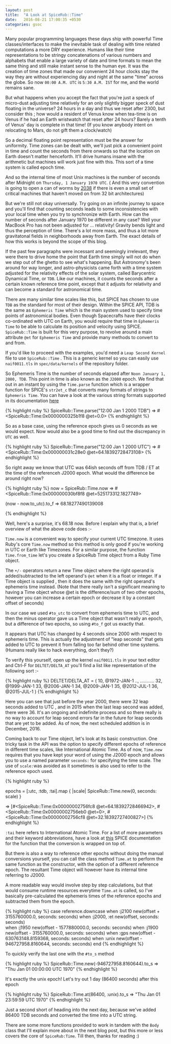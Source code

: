 ```yaml
---
layout: post
title:  "A Look at SpiceRub::Time"
date:   2016-08-21 17:00:35 +0530
categories: gsoc
---
```


Many popular programming languages these days ship with powerful Time classes/interfaces to make the inevitable task of dealing with time related computations a more DRY experience. Humans like their time representations to be stringy concatenations of various numbers and alphabets that enable a large variety of date and time formats to mean the same thing and still make instant sense to the human eye. It was the creation of time zones that made our convenient 24 hour clocks stay the way they are without experiencing day and night at the same "time" across the globe. So now `00:00 A.M. UTC` is `5:30 A.M. IST` for me, and the world remains sane. 

But what happens when you accept the fact that you're just a speck of micro-dust adjusting time relatively for an only slightly bigger speck of dust floating in the universe? 24 hours in a day and thus we reset after 2300, but consider this ; how would a resident of Venus know when tea-time is on Venus if he had an Earth wristwatch that reset after 24 hours? Barely a tenth of Venus' day is complete in that time! (If you know anybody intent on relocating to Mars, do not gift them a clock/watch)

So a decimal floating point representation must be the answer for uniformity. Time zones can be dealt with, we'll just pick a convenient point in time and count the seconds from there onwards so that the location on Earth doesn't matter henceforth. It'll drive humans insane with the arithmetic but machines will work just fine with this. This sort of a time system is called epoch time. 

And so the internal time of most Unix machines is the number of seconds after Midnight on `Thursday, 1 January 1970 UTC`. ( And this very convention is going to open a can of worms by [2038][time_paradox] if there is even a small set of critical machines that haven't moved on from 32 bit architectures)

But we're still not okay universally. Try going on an infinite journey to space and you'll find that counting seconds leads to some inconsistencies with your local time when you try to synchronize with Earth. How can the number of seconds after January 1970 be different in any case? Well your MacBook Pro has not been adjusted for ... relativity! Gravity bends light and thus the perception of time. There's a lot more mass, and thus a lot more gravitatonal fields in neighborhoods away from Earth. The exact details of how this works is beyond the scope of this blog. 

If the past few paragraphs were incessant and seemingly irrelevant, they were there to drive home the point that Earth time simply will not do when we step out of the ghetto to see what's happening. But Astronomy's been around for way longer, and astro-physicists came forth with a time system adjusted for the relativity effects of the solar system, called Barycentric Dynamical Time, or `TDB`. Like our machines, it counts the seconds after a certain known reference time point, except that it adjusts for relativity and can become a standard for astronomical time. 

There are many similar time scales like this, but SPICE has chosen to use `TDB` as the standard for most of their design. Within the SPICE API, TDB is the same as `Ephemeris Time` which is the main system used to specify time points of astronomical bodies. Even though Spacecrafts have their clocks co-ordinated with UTC on Earth, you would require that time in `Ephemeris Time` to be able to calculate its position and velocity using SPICE. `SpiceRub::Time` is built for this very purpose, to revolve around a main attribute `@et` for `Ephemeris Time` and provide many methods to convert to and from. 

If you'd like to proceed with the examples, you'd need a `Leap Second Kernel` file to use `SpiceRub::Time` . This is a generic kernel so you can easily use `naif0011.tls` in `spec/data/kernels` of the repository folder.

So Ephemeris Time is the number of seconds elapsed after `Noon January 1, 2000, TDB`. This point in time is also known as the `J2000` epoch. We find that out in an instant by using the `Time.parse` function which is a wrapper function for SPICE's `str2et_c` that converts many formats of strings to `Ephemeris Time`. You can have a look at the various string formats supported in its documentation [here][str2et]

{% highlight ruby %}
 SpiceRub::Time.parse("12:00 Jan 1 2000 TDB")
=> #<SpiceRub::Time:0x0000000325b1f8 @et=0.0>
{% endhighlight %}

So as a base case, using the reference epoch gives us 0 seconds as we would expect. Now would also be a good time to find out the discrepancy in `UTC` as well.

{% highlight ruby %}
SpiceRub::Time.parse("12:00 Jan 1 2000 UTC")
=> #<SpiceRub::Time:0x000000031c28e0 @et=64.18392728473108>
{% endhighlight %}

So right away we know that UTC was 64ish seconds off from TDB / ET at the time of the referenceh J2000 epoch. What would the difference be around right now?

{% highlight ruby %}
now = SpiceRub::Time.now
=> #<SpiceRub::Time:0x000000030bf8f8 @et=525173312.1827749>

(now - now.to_utc).to_f
=> 68.18277490139008

{% endhighlight %}

Well, here's a surprise, it's 68.18 now. Before I explain why that is, a brief overview of what the above code does :-

`Time.now` is a convenient way to specify your current UTC timezone. It uses Ruby's core `Time.now` method so this method is only good if you're working in UTC or Earth like Timezones. For a similar purpose, the function `Time.from_time` let's you create a SpiceRub Time object from a Ruby Time object.

The `+/-` operators return a new Time object where the right operand is added/subtracted to the left operand's `@et` when it is a float or integer. If a Time object is supplied , then it does the same with the right operand's ephemeris time instead. (Note that there really isn't a significant meaning to having a Time object whose @et is the difference/sum of two other epochs, however you can increase a certain epoch or decrease it by a constant offset of seconds) 

In our case we used `#to_utc` to convert from ephemeris time to UTC, and then the minus operator gave us a Time object that wasn't really an epoch, but a difference of two epochs, so using `#to_f` got us exactly that. 

It appears that UTC has changed by 4 seconds since 2000 with respect to ephemeris time. This is actually the adjustment of "leap seconds" that gets added to UTC to prevent it from falling too far behind other time systems. (Humans really like to hack everything, don't they?)

To verify this yourself, open up the kernel `naif0011.tls` in your text editor and Ctrl-F for `DELTET/DELTA_AT` you'll find a list like representation of the following sort :- 

{% highlight ruby %}
DELTET/DELTA_AT        = ( 10,   @1972-JAN-1
                           ..,   ...........
                           32,   @1999-JAN-1
                           33,   @2006-JAN-1
                           34,   @2009-JAN-1
                           35,   @2012-JUL-1
                           36,   @2015-JUL-1 )
{% endhighlight %}

Here you can see that just before the year 2000, there were 32 leap seconds added to UTC , and in 2015 when the last leap second was added, there were 36. It's an ongoing and indefinite process and so there really is no way to account for leap second errors far in the future for leap seconds that are yet to be added. As of now, the next scheduled addition is in December, 2016.

Coming back to our Time object, let's look at its basic construction. One tricky task in the API was the option to specify different epochs of reference in different time scales, like International Atomic Time. As of now, `Time.new` requires that you have kept your word of using the J2000 epoch and allows you to use a named parameter `seconds:` for specifying the time scale. The use of `scale:`was avoided as it sometimes is also used to refer to the reference epoch used.

{% highlight ruby %}

epochs = [:utc, :tdb, :tai].map 
  { |scale| SpiceRub::Time.new(0, seconds: scale) }

=> [#<SpiceRub::Time:0x00000002756fc8 @et=64.18392728466942>,
    #<SpiceRub::Time:0x00000002756eb0 @et=0>,
    #<SpiceRub::Time:0x00000002756cf8 @et=32.18392727400827>]
{% endhighlight %}

`:tai` here refers to International Atomic Time. For a list of more parameters and their keyword abbreviations, have a look at [this][unitim] SPICE documentation for the function that the conversion is wrapped on top of. 

But there is also a way to reference other epochs without doing the manual conversions yourself, you can call the class method `Time.at` to perform the same function as the constructor, with the option of a different reference epoch. The resultant Time object will however have its internal time referring to J2000.

A more readable way would involve step by step calculations, but that would consume runtime resources everytime `Time.at` is called, so I've basically pre-calculated the ephemeris times of the reference epochs and subtracted them from the epoch.

{% highlight ruby %}
  case reference.downcase
  when :j2100
    new(offset + 3155760000.0, seconds: seconds)
  when :j2000, :et
    new(offset, seconds: seconds)      
  when :j1950
    new(offset - 1577880000.0, seconds: seconds)
  when :j1900
    new(offset - 3155760000.0, seconds: seconds)
  when :gps
    new(offset - 630763148.8159368, seconds: seconds)
  when :unix
    new(offset - 946727958.8160644, seconds: seconds)
  end
{% endhighlight %}

To quickly verify the last one with the `#to_s` method

{% highlight ruby %}
SpiceRub::Time.new(-946727958.8160644).to_s
=> "Thu Jan 01 00:00:00 UTC 1970"
{% endhighlight %}

It's exactly the unix epoch! Let's try out 1 day (86400 seconds) after this epoch

{% highlight ruby %}
SpiceRub::Time.at(86400, :unix).to_s
=> "Thu Jan 01 23:59:59 UTC 1970"
{% endhighlight %}

Just a second short of heading into the next day, because we've added 86400 TDB seconds and converted the time into a UTC string.

There are some more functions provided to work in tandem with the `Body` class that I'll explain more about in the next blog post, but this more or less covers the core of `SpiceRub:Time`. Till then, thanks for reading :)

[spicerub]: https://github.com/gau27/spice_rub
[readme]: https://github.com/gau27/spice_rub/blob/master/README.rdoc
[toolkit]: https://naif.jpl.nasa.gov/naif/toolkit_C.html
[time_paradox]: https://en.wikipedia.org/wiki/Year_2038_problem
[unitim]: https://naif.jpl.nasa.gov/pub/naif/toolkit_docs/C/cspice/unitim_c.html
[str2et]: https://naif.jpl.nasa.gov/pub/naif/toolkit_docs/C/cspice/str2et_c.html